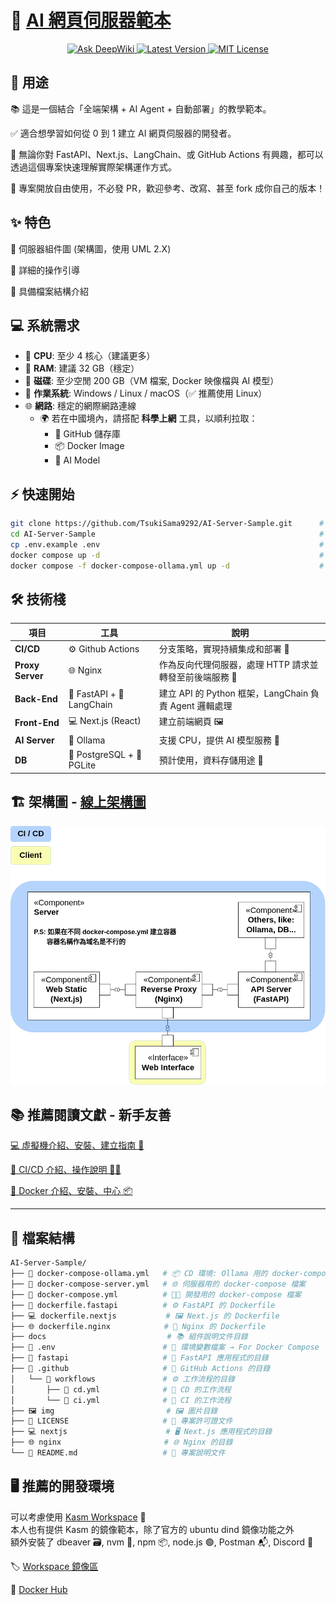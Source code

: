 # 🚀 [AI 網頁伺服器範本](https://github.com/TsukiSama9292/AI-Server-Sample)

<div align="center">

<a href="https://deepwiki.com/TsukiSama9292/AI-Server-Sample">
  <img src="https://deepwiki.com/badge.svg" alt="Ask DeepWiki" width="150" />
</a>
<a href="https://github.com/TsukiSama9292/AI-Server-Sample/tree/dev">
  <img src="https://img.shields.io/badge/Version-Dev-blue?style=for-the-badge" alt="Latest Version" />
</a>
<a href="https://github.com/TsukiSama9292/AI-Server-Sample/blob/main/LICENSE">
  <img src="https://img.shields.io/badge/License-MIT-green?style=for-the-badge" alt="MIT License" />
</a>

</div>

## 🧩 用途

📚 這是一個結合「全端架構 + AI Agent + 自動部署」的教學範本。  

✅ 適合想學習如何從 0 到 1 建立 AI 網頁伺服器的開發者。  

🔧 無論你對 FastAPI、Next.js、LangChain、或 GitHub Actions 有興趣，都可以透過這個專案快速理解實際架構運作方式。

🙏 專案開放自由使用，不必發 PR，歡迎參考、改寫、甚至 fork 成你自己的版本！

## ✨ 特色  
📐 伺服器組件圖 (架構圖，使用 UML 2.X)

📘 詳細的操作引導  

📁 具備檔案結構介紹  

## 💻 系統需求

- 🧠 **CPU**: 至少 4 核心（建議更多）  
- 🧵 **RAM**: 建議 32 GB（穩定）  
- 💾 **磁碟**: 至少空閒 200 GB（VM 檔案, Docker 映像檔與 AI 模型）  
- 🐧 **作業系統**: Windows / Linux / macOS（✅ 推薦使用 Linux）  
- 🌐 **網路**: 穩定的網際網路連線  
  - 🌍 若在中國境內，請搭配 **科學上網** 工具，以順利拉取：
    - 📁 GitHub 儲存庫  
    - 📦 Docker Image  
    - 🧠 AI Model  

## ⚡ 快速開始

```bash
git clone https://github.com/TsukiSama9292/AI-Server-Sample.git      # 下載專案(部屬分支)
cd AI-Server-Sample                                                  # 進入專案資料夾
cp .env.example .env                                                 # 複製範本環境變數
docker compose up -d                                                 # 啟用全端網頁服務
docker compose -f docker-compose-ollama.yml up -d                    # 啟用 Ollama 服務
```

## 🛠️ 技術棧  

| 項目          | 工具                          | 說明                                                                 |
|---------------|-------------------------------|--------------------------------------------------------------------|
| **CI/CD**     | ⚙️ Github Actions             | 分支策略，實現持續集成和部署 🚀                                        |
| **Proxy Server** | 🌐 Nginx                   | 作為反向代理伺服器，處理 HTTP 請求並轉發至前後端服務 🔁                   |
| **Back-End**  | 🐍 FastAPI + 🧠 LangChain     | 建立 API 的 Python 框架，LangChain 負責 Agent 邏輯處理                |
| **Front-End** | 💻 Next.js (React)            | 建立前端網頁 🖼️                                                     |
| **AI Server** | 🤖 Ollama                     | 支援 CPU，提供 AI 模型服務 🧩                                        |
| **DB**        | 🐘 PostgreSQL + 🧪 PGLite     | 預計使用，資料存儲用途 💾                                             |



## 🏗️ 架構圖 - [線上架構圖](https://viewer.diagrams.net/?tags=%7B%7D&lightbox=1&highlight=0000ff&edit=_blank&layers=1&nav=1&title=ai-sample-server.drawio&dark=auto#Uhttps%3A%2F%2Fdrive.google.com%2Fuc%3Fid%3D1QD_Iwv_ZQpG5kS-wWtm0l2T6u9CXrsgk%26export%3Ddownload)

![架構圖](./img/ai-sample-server.drawio.png)

## 📚 推薦閱讀文獻 - 新手友善

[💻 虛擬機介紹、安裝、建立指南 🚀](./doc/VM.md)  

[🔁 CI/CD 介紹、操作說明 👨‍💻](./doc/CICD.md)  

[🐳 Docker 介紹、安裝、中心 📦](./doc/Docker.md)  


---

## 📁 檔案結構
```bash
AI-Server-Sample/
├── 🐳 docker-compose-ollama.yml   # 📦 CD 環境: Ollama 用的 docker-compose 檔案
├── 🐳 docker-compose-server.yml   # 🌐 伺服器用的 docker-compose 檔案
├── 🐳 docker-compose.yml          # 👨‍💻 開發用的 docker-compose 檔案
├── 🐍 dockerfile.fastapi          # ⚙️ FastAPI 的 Dockerfile
├── 💻 dockerfile.nextjs           # 🖼️ Next.js 的 Dockerfile
├── 🌐 dockerfile.nginx            # 🔁 Nginx 的 Dockerfile
├── docs                           # 📚 組件說明文件目錄
├── 🧾 .env                        # 📌 環境變數檔案 → For Docker Compose
├── 🐍 fastapi                     # 🧠 FastAPI 應用程式的目錄
├── 🔧 .github                     # 🤖 GitHub Actions 的目錄
│   └── 🔁 workflows               # ⚙️ 工作流程的目錄
│       ├── 🚀 cd.yml              # 🚚 CD 的工作流程
│       └── 🧪 ci.yml              # 🧪 CI 的工作流程
├── 🖼️ img                         # 🖼️ 圖片目錄
├── 📄 LICENSE                     # 📜 專案許可證文件
├── 💻 nextjs                      # 🖥️ Next.js 應用程式的目錄
├── 🌐 nginx                       # 🌐 Nginx 的目錄
└── 📘 README.md                   # 📝 專案說明文件
```

## 🖥️ 推薦的開發環境
可以考慮使用 [Kasm Workspace](https://www.kasmweb.com/) 🚀  
本人也有提供 Kasm 的鏡像範本，除了官方的 ubuntu dind 鏡像功能之外  
額外安裝了 dbeaver 🗃️, nvm 🔧, npm 📦, node.js 🟢, Postman 📬, Discord 💬  

🏷️ [Workspace 鏡像區](https://tsukisama9292.github.io/kasm_registry/)  

🐳 [Docker Hub](https://hub.docker.com/r/tsukisama9292/ubuntu-jammy-dind)  